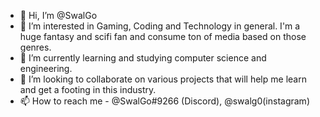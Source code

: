 - 👋 Hi, I’m @SwalGo
- 👀 I’m interested in Gaming, Coding and Technology in general. I'm a huge fantasy and scifi fan and consume ton of media based on those genres.
- 🌱 I’m currently learning and studying computer science and engineering.
- 💞️ I’m looking to collaborate on various projects that will help me learn and get a footing in this industry.
- 📫 How to reach me - @SwalGo#9266 (Discord), @swalg0(instagram)

<!---
SwalGo/SwalGo is a ✨ special ✨ repository because its `README.md` (this file) appears on your GitHub profile.
You can click the Preview link to take a look at your changes.
--->
